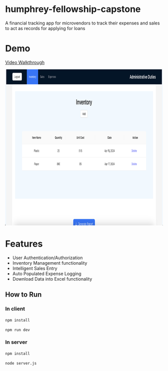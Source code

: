 # humphrey-fellowship-capstone
A financial tracking app for microvendors to track their expenses and sales to act as records for applying for loans

# Demo
[Video Walkthrough](https://drive.google.com/file/d/13l9L8sjzHtablX2nHJI-AAPQDThATLUJ/view?usp=sharing)

<img src="./demo-assets/Dashboard.png" alt="Dashboard.png" height="500px">

# Features
- User Authentication/Authorization
- Inventory Management functionality
- Intelligent Sales Entry
- Auto Populated Expense Logging
- Download Data into Excel functionality 

## How to Run
### In client

`npm install`

`npm run dev`


### In server
`npm install`

`node server.js`